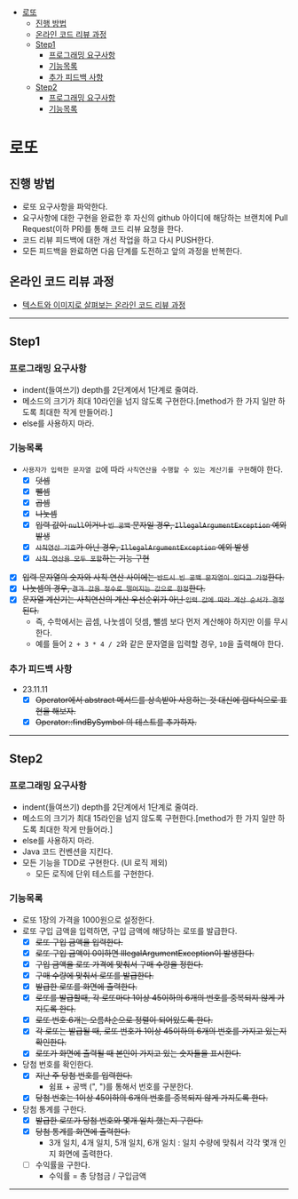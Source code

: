 <!-- TOC -->

* [로또](#로또)
    * [진행 방법](#진행-방법)
    * [온라인 코드 리뷰 과정](#온라인-코드-리뷰-과정)
    * [Step1](#step1)
        * [프로그래밍 요구사항](#프로그래밍-요구사항)
        * [기능목록](#기능목록)
        * [추가 피드백 사항](#추가-피드백-사항)
    * [Step2](#step2)
        * [프로그래밍 요구사항](#프로그래밍-요구사항-1)
        * [기능목록](#기능목록-1)

<!-- TOC -->

# 로또

## 진행 방법

* 로또 요구사항을 파악한다.
* 요구사항에 대한 구현을 완료한 후 자신의 github 아이디에 해당하는 브랜치에 Pull Request(이하 PR)를 통해 코드 리뷰 요청을 한다.
* 코드 리뷰 피드백에 대한 개선 작업을 하고 다시 PUSH한다.
* 모든 피드백을 완료하면 다음 단계를 도전하고 앞의 과정을 반복한다.

## 온라인 코드 리뷰 과정

* [텍스트와 이미지로 살펴보는 온라인 코드 리뷰 과정](https://github.com/next-step/nextstep-docs/tree/master/codereview)

---

## Step1

### 프로그래밍 요구사항

- indent(들여쓰기) depth를 2단계에서 1단계로 줄여라.
- 메소드의 크기가 최대 10라인을 넘지 않도록 구현한다.[method가 한 가지 일만 하도록 최대한 작게 만들어라.]
- else를 사용하지 마라.

### 기능목록

- `사용자가 입력한 문자열 값`에 따라 `사칙연산을 수행할 수 있는 계산기를 구현`해야 한다.
    - [X] ~~덧셈~~
    - [X] ~~뺄셈~~
    - [X] ~~곱셈~~
    - [X] ~~나눗셈~~
    - [X] ~~입력 값이 `null`이거나 `빈 공백` 문자일 경우, `IllegalArgumentException` 예외 발생~~
    - [X] ~~`사칙연산 기호`가 아닌 경우, `IllegalArgumentException` 예외 발생~~
    - [X] ~~`사칙 연산을 모두 포함`하는 기능 구현~~
- [X] ~~입력 문자열의 숫자와 사칙 연산 사이에는 `반드시 빈 공백 문자열이 있다고 가정`한다.~~
- [X] ~~나눗셈의 경우, `결과 값을 정수로 떨어지는 값으로 한정`한다.~~
- [X] ~~문자열 계산기는 사칙연산의 계산 우선순위가 아닌 `입력 값에 따라 계산 순서가 결정`된다.~~
    - 즉, 수학에서는 곱셈, 나눗셈이 덧셈, 뺄셈 보다 먼저 계산해야 하지만 이를 무시한다.
    - 예를 들어 `2 + 3 * 4 / 2`와 같은 문자열을 입력할 경우, `10`을 출력해야 한다.

### 추가 피드백 사항

- 23.11.11
    - [X] ~~Operator에서 abstract 메서드를 상속받아 사용하는 것 대신에 람다식으로 표현을 해보자.~~
    - [X] ~~Operator::findBySymbol 의 테스트를 추가하자.~~

---

## Step2

### 프로그래밍 요구사항

- indent(들여쓰기) depth를 2단계에서 1단계로 줄여라.
- 메소드의 크기가 최대 15라인을 넘지 않도록 구현한다.[method가 한 가지 일만 하도록 최대한 작게 만들어라.]
- else를 사용하지 마라.
- Java 코드 컨벤션을 지킨다.
- 모든 기능을 TDD로 구현한다. (UI 로직 제외)
    - 모든 로직에 단위 테스트를 구현한다.

### 기능목록

- 로또 1장의 가격을 1000원으로 설정한다.
- 로또 구입 금액을 입력하면, 구입 금액에 해당하는 로또를 발급한다.
    - [X] ~~로또 구입 금액을 입력한다.~~
    - [X] ~~로또 구입 금액이 0이하면 IllegalArgumentException이 발생한다.~~
    - [X] ~~구입 금액을 로또 가격에 맞춰서 구매 수량을 정한다.~~
    - [X] ~~구매 수량에 맞춰서 로또를 발급한다.~~
    - [X] ~~발급한 로또를 화면에 출력한다.~~
    - [X] ~~로또를 발급할때, 각 로또마다 1이상 45이하의 6개의 번호를 중복되지 않게 가지도록 한다.~~
    - [X] ~~로또 번호 6개는 오름차순으로 정렬이 되어있도록 한다.~~
    - [X] ~~각 로또는 발급될 때, 로또 번호가 1이상 45이하의 6개의 번호를 가지고 있는지 확인한다.~~
    - [X] ~~로또가 화면에 출력될 때 본인이 가지고 있는 숫자들을 표시한다.~~
- 당첨 번호를 확인한다.
    - [X] ~~지난 주 당첨 번호를 입력한다.~~
        - 쉼표 + 공백 (", ")를 통해서 번호를 구분한다.
    - [X] ~~당첨 번호는 1이상 45이하의 6개의 번호를 중복되지 않게 가지도록 한다.~~
- 당첨 통계를 구한다.
    - [X] ~~발급한 로또가 당첨 번호와 몇개 일치 했는지 구한다.~~
    - [X] ~~당첨 통계를 화면에 출력한다.~~
        - 3개 일치, 4개 일치, 5개 일치, 6개 일치 : 일치 수량에 맞춰서 각각 몇개 인지 화면에 출력한다.
    - [ ] 수익률을 구한다.
        - 수익률 = 총 당첨금 / 구입금액

---
